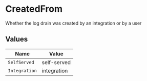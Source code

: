 # CreatedFrom

Whether the log drain was created by an integration or by a user


## Values

| Name          | Value         |
| ------------- | ------------- |
| `SelfServed`  | self-served   |
| `Integration` | integration   |